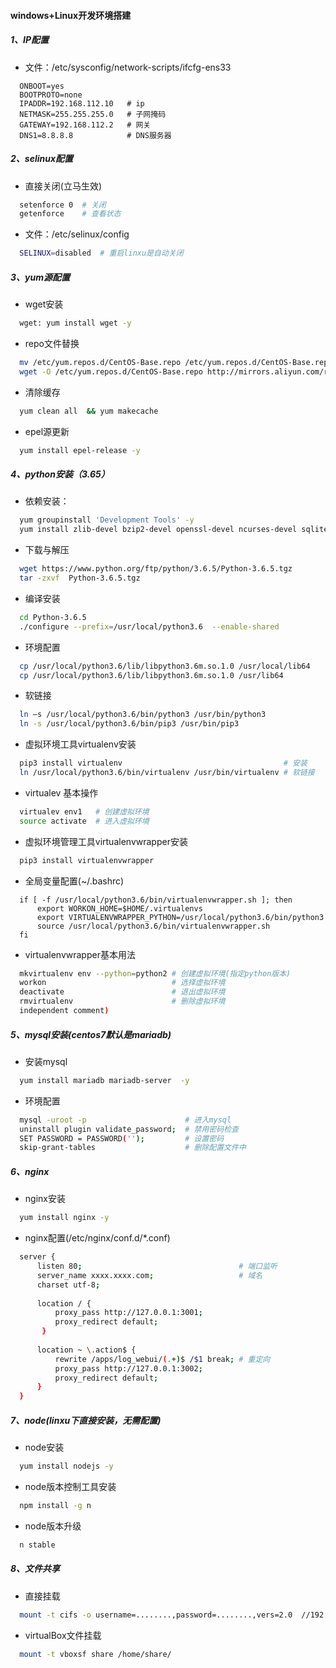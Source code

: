 #### windows+Linux开发环境搭建

#####  1、IP配置

* 文件：/etc/sysconfig/network-scripts/ifcfg-ens33

```shell
  ONBOOT=yes
  BOOTPROTO=none
  IPADDR=192.168.112.10   # ip
  NETMASK=255.255.255.0   # 子网掩码
  GATEWAY=192.168.112.2   # 网关
  DNS1=8.8.8.8            # DNS服务器
```

##### 2、selinux配置

* 直接关闭(立马生效)

```bash
  setenforce 0  # 关闭
  getenforce    # 查看状态
```

* 文件：/etc/selinux/config

```bash
  SELINUX=disabled  # 重启linxu是自动关闭
```

##### 3、yum源配置

* wget安装

```bash
  wget: yum install wget -y
```

* repo文件替换

```bash
  mv /etc/yum.repos.d/CentOS-Base.repo /etc/yum.repos.d/CentOS-Base.repo.backup # 备份
  wget -O /etc/yum.repos.d/CentOS-Base.repo http://mirrors.aliyun.com/repo/Centos-7.repo  #替换
```

* 清除缓存

```bash
  yum clean all  && yum makecache
```

* epel源更新

```bash
  yum install epel-release -y
```

##### 4、python安装（3.65）

* 依赖安装：

```bash
  yum groupinstall 'Development Tools' -y
  yum install zlib-devel bzip2-devel openssl-devel ncurses-devel sqlite-devel readline-devel tk-devel gcc make   mysql-devel libffi-devel  gdbm-devel xz-devel  -y
```

* 下载与解压

```bash
  wget https://www.python.org/ftp/python/3.6.5/Python-3.6.5.tgz
  tar -zxvf  Python-3.6.5.tgz
```

* 编译安装

```bash
  cd Python-3.6.5
  ./configure --prefix=/usr/local/python3.6  --enable-shared
```

* 环境配置

```bash
  cp /usr/local/python3.6/lib/libpython3.6m.so.1.0 /usr/local/lib64
  cp /usr/local/python3.6/lib/libpython3.6m.so.1.0 /usr/lib64
```

* 软链接

```bash
  ln –s /usr/local/python3.6/bin/python3 /usr/bin/python3
  ln -s /usr/local/python3.6/bin/pip3 /usr/bin/pip3
```

* 虚拟环境工具virtualenv安装

```bash
  pip3 install virtualenv                                    # 安装
  ln /usr/local/python3.6/bin/virtualenv /usr/bin/virtualenv # 软链接
```

* virtualev 基本操作

```bash
  virtualev env1   # 创建虚拟环境
  source activate  # 进入虚拟环境
```

* 虚拟环境管理工具virtualenvwrapper安装

```bash
  pip3 install virtualenvwrapper
```

* 全局变量配置(~/.bashrc)

```shell
  if [ -f /usr/local/python3.6/bin/virtualenvwrapper.sh ]; then
      export WORKON_HOME=$HOME/.virtualenvs
      export VIRTUALENVWRAPPER_PYTHON=/usr/local/python3.6/bin/python3
      source /usr/local/python3.6/bin/virtualenvwrapper.sh
  fi
```

* virtualenvwrapper基本用法

```bash
  mkvirtualenv env --python=python2 # 创建虚拟环境(指定python版本)
  workon                            # 选择虚拟环境
  deactivate                        # 退出虚拟环境
  rmvirtualenv                      # 删除虚拟环境
  independent comment)
```

##### 5、mysql安装(centos7默认是mariadb)

* 安装mysql

```bash
  yum install mariadb mariadb-server  -y
```

* 环境配置

```bash
  mysql -uroot -p                      # 进入mysql
  uninstall plugin validate_password;  # 禁用密码检查
  SET PASSWORD = PASSWORD('');         # 设置密码
  skip-grant-tables                    # 删除配置文件中
```

##### 6、nginx

* nginx安装

```bash
  yum install nginx -y
```

* nginx配置(/etc/nginx/conf.d/*.conf)

```bash
  server {
      listen 80;                                   # 端口监听
      server_name xxxx.xxxx.com;                   # 域名
      charset utf-8;
  
      location / {
          proxy_pass http://127.0.0.1:3001;
          proxy_redirect default;
       }
  
      location ~ \.action$ {
          rewrite /apps/log_webui/(.+)$ /$1 break; # 重定向
          proxy_pass http://127.0.0.1:3002;
          proxy_redirect default;
      }
  }
```

##### 7、node(linxu下直接安装，无需配置)

* node安装

```bash
  yum install nodejs -y
```

* node版本控制工具安装

```bash
  npm install -g n
```

* node版本升级

```bash
  n stable
```

##### 8、文件共享

* 直接挂载

```bash
  mount -t cifs -o username=........,password=........,vers=2.0  //192.168.56.1/share /home/share
```

* virtualBox文件挂载

```bash
  mount -t vboxsf share /home/share/
```
